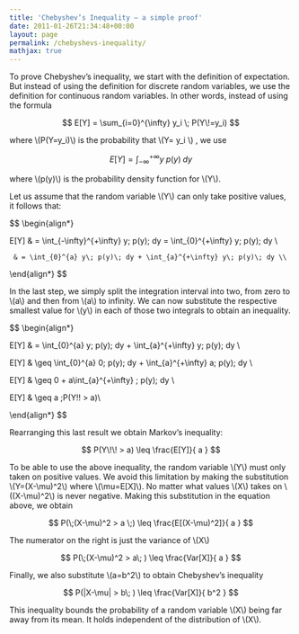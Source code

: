 ```yaml
---
title: 'Chebyshev’s Inequality — a simple proof'
date: 2011-01-26T21:34:48+00:00
layout: page
permalink: /chebyshevs-inequality/
mathjax: true
---
```

To prove Chebyshev’s inequality, we start with the definition of expectation. But instead of using the definition for discrete random variables, we use the definition for continuous random variables. In other words, instead of using the formula

$$ E[Y] = \sum_{i=0}^{\infty} y_i \; P(Y\!=y_i) $$

where \\(P(Y=y_i)\\) is the probability that \\(Y= y_i \\) , we use

$$ E[Y]=\int_{-\infty}^{+\infty} y\; p(y)\; dy $$

where \\(p(y)\\) is the probability density function for \\(Y\\).

Let us assume that the random variable \\(Y\\) can only take positive values, it follows that:

$$
\begin{align*}

E[Y] & = \int_{-\infty}^{+\infty} y\; p(y)\; dy = \int_{0}^{+\infty} y\; p(y)\; dy \\

     & = \int_{0}^{a} y\; p(y)\; dy + \int_{a}^{+\infty} y\; p(y)\; dy \\

\end{align*}
$$


In the last step, we simply split the integration interval into two, from zero to \\(a\\) and then from \\(a\\) to infinity. We can now substitute the respective smallest value for \\(y\\) in each of those two integrals to obtain an inequality.

$$
\begin{align*}

E[Y] & =  \int_{0}^{a} y\; p(y)\; dy + \int_{a}^{+\infty} y\; p(y)\; dy \\

E[Y] & \geq  \int_{0}^{a} 0\; p(y)\; dy + \int_{a}^{+\infty} a\; p(y)\; dy \\

E[Y] & \geq  0 + a\int_{a}^{+\infty} \; p(y)\; dy \\

E[Y] & \geq  a \;P(Y\!\! > a)\\

\end{align*}
$$

Rearranging this last result we obtain Markov’s inequality:

$$ P(Y\!\! > a) \leq \frac{E[Y]}{ a } $$

To be able to use the above inequality, the random variable \\(Y\\) must only taken on positive values. We avoid this limitation by making the substitution \\(Y=(X-\mu)^2\\) where \\(\mu=E[X]\\). No matter what values \\(X\\) takes on \\((X-\mu)^2\\) is never negative. Making this substitution in the equation above, we obtain

$$ P(\;(X-\mu)^2 > a \;) \leq \frac{E[(X-\mu)^2]}{ a } $$

The numerator on the right is just the variance of \\(X\\)

$$ P(\;(X-\mu)^2 > a\; ) \leq \frac{Var[X]}{ a } $$

Finally, we also substitute \\(a=b^2\\) to obtain Chebyshev’s inequality

$$ P(|X-\mu| > b\; ) \leq \frac{Var[X]}{ b^2 } $$

This inequality bounds the probability of a random variable \\(X\\) being far away from its mean. It holds independent of the distribution of \\(X\\).
